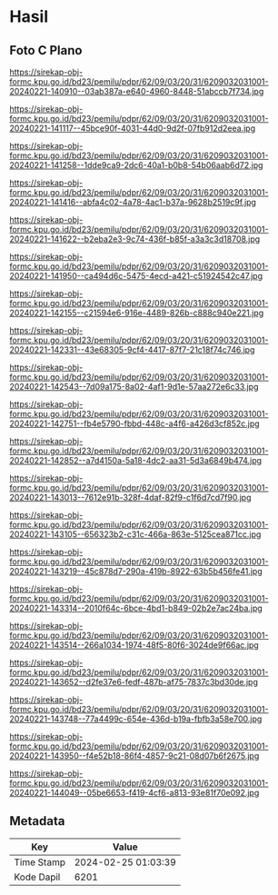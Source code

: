 # Hasil

## Foto C Plano

https://sirekap-obj-formc.kpu.go.id/bd23/pemilu/pdpr/62/09/03/20/31/6209032031001-20240221-140910--03ab387a-e640-4960-8448-51abccb7f734.jpg

https://sirekap-obj-formc.kpu.go.id/bd23/pemilu/pdpr/62/09/03/20/31/6209032031001-20240221-141117--45bce90f-4031-44d0-9d2f-07fb912d2eea.jpg

https://sirekap-obj-formc.kpu.go.id/bd23/pemilu/pdpr/62/09/03/20/31/6209032031001-20240221-141258--1dde9ca9-2dc6-40a1-b0b8-54b06aab6d72.jpg

https://sirekap-obj-formc.kpu.go.id/bd23/pemilu/pdpr/62/09/03/20/31/6209032031001-20240221-141416--abfa4c02-4a78-4ac1-b37a-9628b2519c9f.jpg

https://sirekap-obj-formc.kpu.go.id/bd23/pemilu/pdpr/62/09/03/20/31/6209032031001-20240221-141622--b2eba2e3-9c74-436f-b85f-a3a3c3d18708.jpg

https://sirekap-obj-formc.kpu.go.id/bd23/pemilu/pdpr/62/09/03/20/31/6209032031001-20240221-141950--ca494d6c-5475-4ecd-a421-c51924542c47.jpg

https://sirekap-obj-formc.kpu.go.id/bd23/pemilu/pdpr/62/09/03/20/31/6209032031001-20240221-142155--c21594e6-916e-4489-826b-c888c940e221.jpg

https://sirekap-obj-formc.kpu.go.id/bd23/pemilu/pdpr/62/09/03/20/31/6209032031001-20240221-142331--43e68305-9cf4-4417-87f7-21c18f74c746.jpg

https://sirekap-obj-formc.kpu.go.id/bd23/pemilu/pdpr/62/09/03/20/31/6209032031001-20240221-142543--7d09a175-8a02-4af1-9d1e-57aa272e6c33.jpg

https://sirekap-obj-formc.kpu.go.id/bd23/pemilu/pdpr/62/09/03/20/31/6209032031001-20240221-142751--fb4e5790-fbbd-448c-a4f6-a426d3cf852c.jpg

https://sirekap-obj-formc.kpu.go.id/bd23/pemilu/pdpr/62/09/03/20/31/6209032031001-20240221-142852--a7d4150a-5a18-4dc2-aa31-5d3a6849b474.jpg

https://sirekap-obj-formc.kpu.go.id/bd23/pemilu/pdpr/62/09/03/20/31/6209032031001-20240221-143013--7612e91b-328f-4daf-82f9-c1f6d7cd7f90.jpg

https://sirekap-obj-formc.kpu.go.id/bd23/pemilu/pdpr/62/09/03/20/31/6209032031001-20240221-143105--656323b2-c31c-466a-863e-5125cea871cc.jpg

https://sirekap-obj-formc.kpu.go.id/bd23/pemilu/pdpr/62/09/03/20/31/6209032031001-20240221-143219--45c878d7-290a-419b-8922-63b5b456fe41.jpg

https://sirekap-obj-formc.kpu.go.id/bd23/pemilu/pdpr/62/09/03/20/31/6209032031001-20240221-143314--2010f64c-6bce-4bd1-b849-02b2e7ac24ba.jpg

https://sirekap-obj-formc.kpu.go.id/bd23/pemilu/pdpr/62/09/03/20/31/6209032031001-20240221-143514--266a1034-1974-48f5-80f6-3024de9f66ac.jpg

https://sirekap-obj-formc.kpu.go.id/bd23/pemilu/pdpr/62/09/03/20/31/6209032031001-20240221-143652--d2fe37e6-fedf-487b-af75-7837c3bd30de.jpg

https://sirekap-obj-formc.kpu.go.id/bd23/pemilu/pdpr/62/09/03/20/31/6209032031001-20240221-143748--77a4499c-654e-436d-b19a-fbfb3a58e700.jpg

https://sirekap-obj-formc.kpu.go.id/bd23/pemilu/pdpr/62/09/03/20/31/6209032031001-20240221-143950--f4e52b18-86f4-4857-9c21-08d07b6f2675.jpg

https://sirekap-obj-formc.kpu.go.id/bd23/pemilu/pdpr/62/09/03/20/31/6209032031001-20240221-144049--05be6653-f419-4cf6-a813-93e81f70e092.jpg


## Metadata

| Key        | Value               |
| ---------- | ------------------- |
| Time Stamp | 2024-02-25 01:03:39 |
| Kode Dapil | 6201                |



